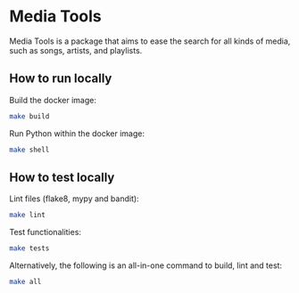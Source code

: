 # Media Tools

Media Tools is a package that aims to ease the search for all kinds of media, such as songs, artists, and playlists.

## How to run locally

Build the docker image:

```sh
make build
```

Run Python within the docker image:

```sh
make shell
```

## How to test locally

Lint files (flake8, mypy and bandit):

```sh
make lint
```

Test functionalities:

```sh
make tests
```

Alternatively, the following is an all-in-one command to build, lint and test:

```sh
make all
```
